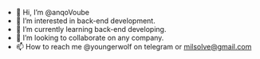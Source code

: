 - 👋 Hi, I’m @anqoVoube
- 👀 I’m interested in back-end development.
- 🌱 I’m currently learning back-end developing.
- 💞️ I’m looking to collaborate on any company.
- 📫 How to reach me @youngerwolf on telegram or milsolve@gmail.com

<!---
anqoVoube/anqoVoube is a ✨ special ✨ repository because its `README.md` (this file) appears on your GitHub profile.
You can click the Preview link to take a look at your changes.
--->
